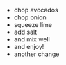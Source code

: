 * chop avocados
* chop onion
* squeeze lime
* add salt
* and mix well
* and enjoy!
* another change
